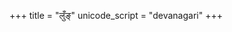+++
title = "लुँङ्"
unicode_script = "devanagari"
+++

<div class="spreadsheet" src="../luN.toml"> </div>  

